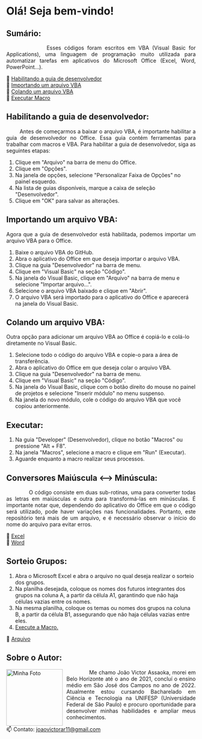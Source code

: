 # Olá! Seja bem-vindo!
## Sumário:
<p align="justify">
&nbsp;&nbsp;&nbsp;&nbsp;&nbsp;&nbsp;&nbsp;&nbsp;&nbsp;&nbsp;&nbsp;&nbsp;
Esses códigos foram escritos em VBA (Visual Basic for Applications), uma linguagem de programação muito utilizada para automatizar tarefas em aplicativos do Microsoft Office (Excel, Word, PowerPoint...).</p>

🔹 [Habilitando a guia de desenvolvedor](https://github.com/Assaoka/Kit-de-Ferramentas-VBA/blob/main/README.md#habilitando-a-guia-de-desenvolvedor)
<br>🔹 [Importando um arquivo VBA](https://github.com/Assaoka/Kit-de-Ferramentas-VBA/blob/main/README.md#importando-um-arquivo-vba)
<br>🔹 [Colando um arquivo VBA](https://github.com/Assaoka/Kit-de-Ferramentas-VBA/edit/main/README.md#colando-um-arquivo-vba)
<br>🔹 [Executar Macro](link)



## Habilitando a guia de desenvolvedor:
<p align="justify">
&nbsp;&nbsp;&nbsp;&nbsp;&nbsp;&nbsp;&nbsp;
Antes de começarmos a baixar o arquivo VBA, é importante habilitar a guia de desenvolvedor no Office. Essa guia contém ferramentas para trabalhar com macros e VBA. Para habilitar a guia de desenvolvedor, siga as seguintes etapas:

1.  Clique em "Arquivo" na barra de menu do Office.
2.  Clique em "Opções".
3.  Na janela de opções, selecione "Personalizar Faixa de Opções" no painel esquerdo.
4.  Na lista de guias disponíveis, marque a caixa de seleção "Desenvolvedor".
5.  Clique em "OK" para salvar as alterações.
</p>




## Importando um arquivo VBA:
<p align="justify">
Agora que a guia de desenvolvedor está habilitada, podemos importar um arquivo VBA para o Office.

1.  Baixe o arquivo VBA do GitHub.
2.  Abra o aplicativo do Office em que deseja importar o arquivo VBA.
3.  Clique na guia "Desenvolvedor" na barra de menu.
4.  Clique em "Visual Basic" na seção "Código".
5.  Na janela do Visual Basic, clique em "Arquivo" na barra de menu e selecione "Importar arquivo...".
6.  Selecione o arquivo VBA baixado e clique em "Abrir".
7.  O arquivo VBA será importado para o aplicativo do Office e aparecerá na janela do Visual Basic.
    </p>



## Colando um arquivo VBA:
Outra opção para adicionar um arquivo VBA ao Office é copiá-lo e colá-lo diretamente no Visual Basic.
1.  Selecione todo o código do arquivo VBA e copie-o para a área de transferência.    
2.  Abra o aplicativo do Office em que deseja colar o arquivo VBA.
3.  Clique na guia "Desenvolvedor" na barra de menu.
4.  Clique em "Visual Basic" na seção "Código".
5.  Na janela do Visual Basic, clique com o botão direito do mouse no painel de projetos e selecione "Inserir módulo" no menu suspenso.
6.  Na janela do novo módulo, cole o código do arquivo VBA que você copiou anteriormente.



## Executar:
1. Na guia "Developer" (Desenvolvedor), clique no botão "Macros" ou pressione "Alt + F8".
2. Na janela "Macros", selecione a macro e clique em "Run" (Executar).
3. Aguarde enquanto a macro realizar seus processos.



##  Conversores Maiúscula <--> Minúscula:
<p align="justify">
&nbsp;&nbsp;&nbsp;&nbsp;&nbsp;&nbsp;&nbsp;&nbsp;&nbsp;&nbsp;&nbsp;&nbsp;
O código consiste em duas sub-rotinas, uma para converter todas as letras em maiúsculas e outra para transformá-las em minúsculas. É importante notar que, dependendo do aplicativo do Office em que o código será utilizado, pode haver variações nas funcionalidades. Portanto, este repositório terá mais de um arquivo, e é necessário observar o início do nome do arquivo para evitar erros.</p>

🔹 [Excel](https://github.com/Assaoka/Conversor-MAIUSCULA-minuscula/blob/main/Excel-ConversorMaiusculaMinuscula.bas)
<br>🔹 [Word](https://github.com/Assaoka/Conversor-MAIUSCULA-minuscula/blob/main/Word-ConversorMaiusculaMinuscula.bas)



## Sorteio Grupos:
1. Abra o Microsoft Excel e abra o arquivo no qual deseja realizar o sorteio dos grupos.
2. Na planilha desejada, coloque os nomes dos futuros integrantes dos grupos na coluna A, a partir da célula A1, garantindo que não haja células vazias entre os nomes.
3. Na mesma planilha, coloque os temas ou nomes dos grupos na coluna B, a partir da célula B1, assegurando que não haja células vazias entre eles.
4. [Execute a Macro.](https://github.com/Assaoka/Kit-de-Ferramentas-VBA/blob/main/README.md#executar)

🔹 [Arquivo](https://github.com/Assaoka/Kit-de-Ferramentas-VBA/blob/main/Excel_SorteioGrupos.bas)

##  Sobre o Autor:
<img src="https://avatars.githubusercontent.com/u/130188340?s=200&u=83c9d36fc760730d693236248c76d9464e4b92fc&v=4" alt="Minha Foto" align="left" width="150em" height="150em" style="margin-right: 10px">

<p align="justify">&nbsp;&nbsp;&nbsp;&nbsp;&nbsp;&nbsp;&nbsp;&nbsp;&nbsp;&nbsp;&nbsp;&nbsp; 
Me chamo João Victor Assaoka, morei em Belo Horizonte até o ano de 2021, concluí o ensino médio em São José dos Campos no ano de 2022. Atualmente estou cursando Bacharelado em Ciência e Tecnologia na UNIFESP (Universidade Federal de São Paulo) e procuro oportunidade para desenvolver minhas habilidades e ampliar meus conhecimentos.

📫 Contato: joaovictorar11@gmail.com
</p>
